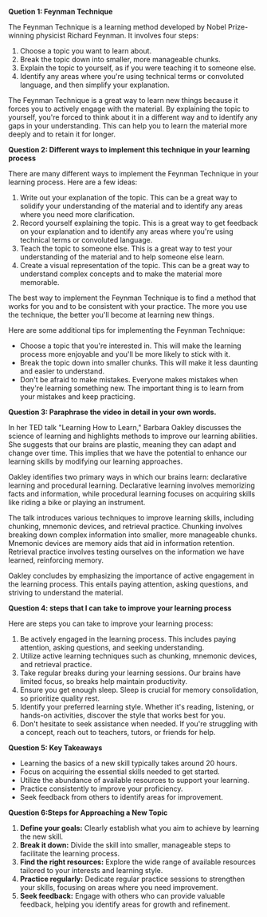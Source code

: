 
**Quetion 1: Feynman Technique**

The Feynman Technique is a learning method developed by Nobel Prize-winning physicist Richard Feynman. It involves four steps:

1. Choose a topic you want to learn about.
2. Break the topic down into smaller, more manageable chunks.
3. Explain the topic to yourself, as if you were teaching it to someone else.
4. Identify any areas where you're using technical terms or convoluted language, and then simplify your explanation.

The Feynman Technique is a great way to learn new things because it forces you to actively engage with the material. By explaining the topic to yourself, you're forced to think about it in a different way and to identify any gaps in your understanding. This can help you to learn the material more deeply and to retain it for longer.

**Question 2: Different ways to implement this technique in your learning process**

There are many different ways to implement the Feynman Technique in your learning process. Here are a few ideas:

1. Write out your explanation of the topic. This can be a great way to solidify your understanding of the material and to identify any areas where you need more clarification.
2. Record yourself explaining the topic. This is a great way to get feedback on your explanation and to identify any areas where you're using technical terms or convoluted language.
3. Teach the topic to someone else. This is a great way to test your understanding of the material and to help someone else learn.
4. Create a visual representation of the topic. This can be a great way to understand complex concepts and to make the material more memorable.

The best way to implement the Feynman Technique is to find a method that works for you and to be consistent with your practice. The more you use the technique, the better you'll become at learning new things.

Here are some additional tips for implementing the Feynman Technique:

- Choose a topic that you're interested in. This will make the learning process more enjoyable and you'll be more likely to stick with it.
- Break the topic down into smaller chunks. This will make it less daunting and easier to understand.
- Don't be afraid to make mistakes. Everyone makes mistakes when they're learning something new. The important thing is to learn from your mistakes and keep practicing.

**Question 3: Paraphrase the video in detail in your own words.**

In her TED talk "Learning How to Learn," Barbara Oakley discusses the science of learning and highlights methods to improve our learning abilities. She suggests that our brains are plastic, meaning they can adapt and change over time. This implies that we have the potential to enhance our learning skills by modifying our learning approaches.

Oakley identifies two primary ways in which our brains learn: declarative learning and procedural learning. Declarative learning involves memorizing facts and information, while procedural learning focuses on acquiring skills like riding a bike or playing an instrument.

The talk introduces various techniques to improve learning skills, including chunking, mnemonic devices, and retrieval practice. Chunking involves breaking down complex information into smaller, more manageable chunks. Mnemonic devices are memory aids that aid in information retention. Retrieval practice involves testing ourselves on the information we have learned, reinforcing memory.

Oakley concludes by emphasizing the importance of active engagement in the learning process. This entails paying attention, asking questions, and striving to understand the material.

**Question 4: steps that I can take to improve your learning process**

Here are steps you can take to improve your learning process:

1. Be actively engaged in the learning process. This includes paying attention, asking questions, and seeking understanding.
2. Utilize active learning techniques such as chunking, mnemonic devices, and retrieval practice.
3. Take regular breaks during your learning sessions. Our brains have limited focus, so breaks help maintain productivity.
4. Ensure you get enough sleep. Sleep is crucial for memory consolidation, so prioritize quality rest.
5. Identify your preferred learning style. Whether it's reading, listening, or hands-on activities, discover the style that works best for you.
6. Don't hesitate to seek assistance when needed. If you're struggling with a concept, reach out to teachers, tutors, or friends for help.
   


**Question 5: Key Takeaways**

- Learning the basics of a new skill typically takes around 20 hours.
- Focus on acquiring the essential skills needed to get started.
- Utilize the abundance of available resources to support your learning.
- Practice consistently to improve your proficiency.
- Seek feedback from others to identify areas for improvement.

**Question 6:Steps for Approaching a New Topic**

1. **Define your goals:** Clearly establish what you aim to achieve by learning the new skill.
2. **Break it down:** Divide the skill into smaller, manageable steps to facilitate the learning process.
3. **Find the right resources:** Explore the wide range of available resources tailored to your interests and learning style.
4. **Practice regularly:** Dedicate regular practice sessions to strengthen your skills, focusing on areas where you need improvement.
5. **Seek feedback:** Engage with others who can provide valuable feedback, helping you identify areas for growth and refinement.
